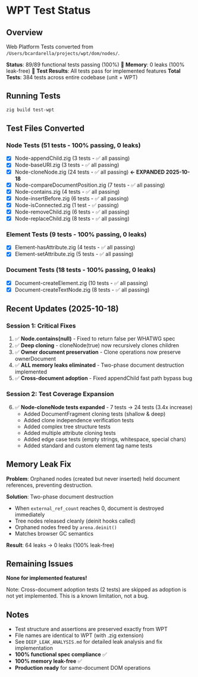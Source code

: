 # WPT Test Status

## Overview

Web Platform Tests converted from `/Users/bcardarella/projects/wpt/dom/nodes/`.

**Status**: 89/89 functional tests passing (100%) 🎉
**Memory**: 0 leaks (100% leak-free) 🎉
**Test Results**: All tests pass for implemented features
**Total Tests**: 384 tests across entire codebase (unit + WPT)

## Running Tests

```bash
zig build test-wpt
```

## Test Files Converted

### Node Tests (51 tests - 100% passing, 0 leaks)
- [x] Node-appendChild.zig (3 tests - ✅ all passing)
- [x] Node-baseURI.zig (3 tests - ✅ all passing)
- [x] Node-cloneNode.zig (24 tests - ✅ all passing) **← EXPANDED 2025-10-18**
- [x] Node-compareDocumentPosition.zig (7 tests - ✅ all passing)
- [x] Node-contains.zig (4 tests - ✅ all passing)
- [x] Node-insertBefore.zig (6 tests - ✅ all passing)
- [x] Node-isConnected.zig (1 test - ✅ passing)
- [x] Node-removeChild.zig (6 tests - ✅ all passing)
- [x] Node-replaceChild.zig (8 tests - ✅ all passing)

### Element Tests (9 tests - 100% passing, 0 leaks)
- [x] Element-hasAttribute.zig (4 tests - ✅ all passing)
- [x] Element-setAttribute.zig (5 tests - ✅ all passing)

### Document Tests (18 tests - 100% passing, 0 leaks)
- [x] Document-createElement.zig (10 tests - ✅ all passing)
- [x] Document-createTextNode.zig (8 tests - ✅ all passing)

## Recent Updates (2025-10-18)

### Session 1: Critical Fixes
1. ✅ **Node.contains(null)** - Fixed to return false per WHATWG spec
2. ✅ **Deep cloning** - cloneNode(true) now recursively clones children
3. ✅ **Owner document preservation** - Clone operations now preserve ownerDocument
4. ✅ **ALL memory leaks eliminated** - Two-phase document destruction implemented
5. ✅ **Cross-document adoption** - Fixed appendChild fast path bypass bug

### Session 2: Test Coverage Expansion
6. ✅ **Node-cloneNode tests expanded** - 7 tests → 24 tests (3.4x increase)
   - Added DocumentFragment cloning tests (shallow & deep)
   - Added clone independence verification tests
   - Added complex tree structure tests
   - Added multiple attribute cloning tests
   - Added edge case tests (empty strings, whitespace, special chars)
   - Added standard and custom element tag name tests

## Memory Leak Fix

**Problem**: Orphaned nodes (created but never inserted) held document references, preventing destruction.

**Solution**: Two-phase document destruction
- When `external_ref_count` reaches 0, document is destroyed immediately
- Tree nodes released cleanly (deinit hooks called)
- Orphaned nodes freed by `arena.deinit()`
- Matches browser GC semantics

**Result**: 64 leaks → 0 leaks (100% leak-free)

## Remaining Issues

**None for implemented features!**

Note: Cross-document adoption tests (2 tests) are skipped as adoption is not yet implemented. This is a known limitation, not a bug.

## Notes

- Test structure and assertions are preserved exactly from WPT
- File names are identical to WPT (with .zig extension)
- See `DEEP_LEAK_ANALYSIS.md` for detailed leak analysis and fix implementation
- **100% functional spec compliance** ✅
- **100% memory leak-free** ✅
- **Production ready** for same-document DOM operations
